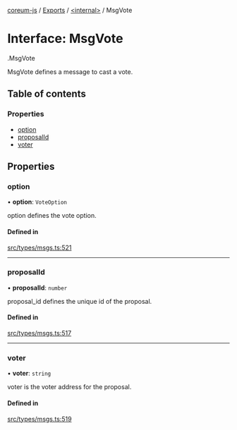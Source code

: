 [coreum-js](../README.md) / [Exports](../modules.md) / [<internal\>](../modules/internal_.md) / MsgVote

# Interface: MsgVote

[<internal>](../modules/internal_.md).MsgVote

MsgVote defines a message to cast a vote.

## Table of contents

### Properties

- [option](internal_.MsgVote.md#option)
- [proposalId](internal_.MsgVote.md#proposalid)
- [voter](internal_.MsgVote.md#voter)

## Properties

### option

• **option**: `VoteOption`

option defines the vote option.

#### Defined in

[src/types/msgs.ts:521](https://github.com/PyramydLabs/coreum-js/blob/75debec/src/types/msgs.ts#L521)

___

### proposalId

• **proposalId**: `number`

proposal_id defines the unique id of the proposal.

#### Defined in

[src/types/msgs.ts:517](https://github.com/PyramydLabs/coreum-js/blob/75debec/src/types/msgs.ts#L517)

___

### voter

• **voter**: `string`

voter is the voter address for the proposal.

#### Defined in

[src/types/msgs.ts:519](https://github.com/PyramydLabs/coreum-js/blob/75debec/src/types/msgs.ts#L519)
